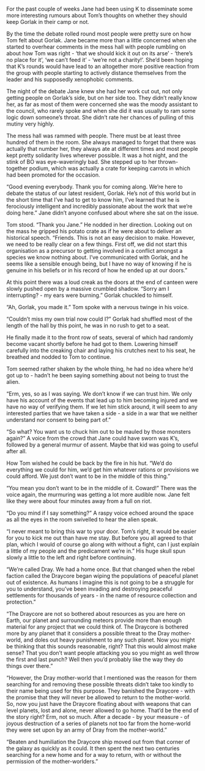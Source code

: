 For the past couple of weeks Jane had been using K to disseminate some more interesting rumours about Tom’s thoughts on whether they should keep Gorlak in their camp or not.

By the time the debate rolled round most people were pretty sure on how Tom felt about Gorlak. Jane became more than a little concerned when she started to overhear comments in the mess hall with people rumbling on about how Tom was right - ‘that we should kick it out on its arse’ - ‘there’s no place for it’, ‘we can’t feed it’ - ‘we’re not a charity!’. She’d been hoping that K’s rounds would have lead to an altogether more positive reaction from the group with people starting to actively distance themselves from the leader and his supposedly xenophobic comments.

The night of the debate Jane knew she had her work cut out, not only getting people on Gorlak’s side, but on her side too. They didn’t really know her, as far as most of them were concerned she was the moody assistant to the council, who rarely spoke and  when she did it was usually to ram some logic down someone’s throat. She didn’t rate her chances of pulling of this mutiny very highly.

The mess hall was rammed with people. There must be at least three hundred of them in the room. She always managed to forget that there was actually that number her, they always ate at different times and most people kept pretty solidarity lives wherever possible. It was a hot night, and the stink of BO was eye-waveringly bad. She stepped up to her thrown-together podium, which was actually a crate for keeping carrots in which had been promoted for the occasion.

“Good evening everybody. Thank you for coming along. We’re here to debate the status of our latest resident, Gorlak. He’s not of this world but in the short time that I’ve had to get to know him, I’ve learned that he is ferociously intelligent and incredibly passionate about the work that we’re doing here.” Jane didn’t anyone confused about where she sat on the issue.

Tom stood. “Thank you Jane.” He nodded in her direction. Looking out on the mass he gripped his potato crate as if he were about to deliver an historical speech. “Friends. This is not an easy decision to make. However, we need to be really clear on a few things. First off, we did not start this organisation as a precursor to getting involved in a conflict amongst a species we know nothing about. I’ve communicated with Gorlak, and he seems like a sensible enough being, but I have no way of knowing if he is genuine in his beliefs or in his record of how he ended up at our doors.”

At this point there was a loud creak as the doors at the end of canteen were slowly pushed open by a massive crumbled shadow.
“Sorry am I interrupting? - my ears were burning.” Gorlak chuckled to himself.

“Ah, Gorlak, you made it.” Tom spoke with a nervous twinge in his voice.

“Couldn’t miss my own trial now could I?” Gorlak had shuffled most of the length of the hall by this point, he was in no rush to get to a seat.

He finally made it to the front row of seats, several of which had randomly become vacant shortly before he had got to them. Lowering himself carefully into the creaking chair and laying his crutches next to his seat, he breathed and nodded to Tom to continue.

Tom seemed rather shaken by the whole thing, he had no idea where he’d got up to - hadn’t he been saying something about not being to trust the alien.

“Erm, yes, so as I was saying. We don’t know if we can trust him. We only have his account of the events that lead up to him becoming injured and we have no way of verifying them. If we let him stick around, it will seem to any interested parties that we have taken a side - a side in a war that we neither understand nor consent to being part of.”

“So what? You want us to chuck him out to be mauled by those monsters again?” A voice from the crowd that Jane could have sworn was K’s, followed by a general murmur of assent. Maybe that kid was going to useful after all.

How Tom wished he could be back by the fire in his hut. “We’d do everything we could for him, we’d get him whatever rations or provisions we could afford. We just don’t want to be in the middle of this thing.”

“You mean you don’t want to be in the middle of it. Coward!” There was the voice again, the murmuring was getting a lot more audible now. Jane felt like they were about four minutes away from a full on riot. 

“Do you mind if I say something?” A raspy voice echoed around the space as all the eyes in the room swivelled to hear the alien speak.

“I never meant to bring this war to your door. Tom’s right, it would be easier for you to kick me out than have me stay. But before you all agreed to that plan, which I would of course go along with without a fight, can I just explain a little of my people and the predicament we’re in.” His huge skull spun slowly a little to the left and right before continuing.

“We’re called Dray. We had a home once. But that changed when the rebel faction called the Draycore began wiping the populations of peaceful planet out of existence. As humans I imagine this is not going to be a struggle for you to understand, you’ve been invading and destroying peaceful settlements for thousands of years - in the name of resource collection and protection.” 

“The Draycore are not so bothered about resources as you are here on Earth, our planet and surrounding meteors provide more than enough material for any project that we could think of. The Draycore is bothered more by any planet that it considers a possible threat to the Dray mother-world, and doles out heavy punishment to any such planet. Now you might be thinking that this sounds reasonable, right? That this would almost make sense? That you don’t want people attacking you so you might as well throw the first and last punch? Well then you’d probably like the way they do things over there.”

“However, the Dray mother-world that I mentioned was the reason for them searching for and removing these possible threats didn’t take too kindly to their name being used for this purpose. They banished the Draycore - with the promise that they will never be allowed to return to the mother-world. So, now you just have the Draycore floating about with weapons that can level planets, lost and alone, never allowed to go home. That’d be the end of the story right? Erm, not so much. After a decade - by your measure - of joyous destruction of a series of planets not too far from the home-world they were set upon by an army of Dray from the mother-world.”

“Beaten and humiliation the Draycore ship moved out from that corner of the galaxy as quickly as it could. It then spent the next two centuries searching for a new home and for a way to return, with or without the permission of the mother-worlders.”